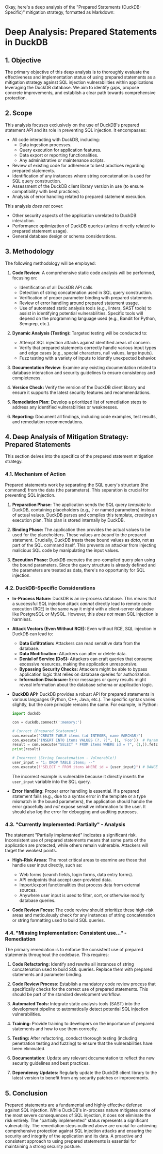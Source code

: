 Okay, here's a deep analysis of the "Prepared Statements (DuckDB-Specific)" mitigation strategy, formatted as Markdown:

# Deep Analysis: Prepared Statements in DuckDB

## 1. Objective

The primary objective of this deep analysis is to thoroughly evaluate the effectiveness and implementation status of using prepared statements as a mitigation strategy against SQL injection vulnerabilities within applications leveraging the DuckDB database.  We aim to identify gaps, propose concrete improvements, and establish a clear path towards comprehensive protection.

## 2. Scope

This analysis focuses exclusively on the use of DuckDB's prepared statement API and its role in preventing SQL injection.  It encompasses:

*   All code interacting with DuckDB, including:
    *   Data ingestion processes.
    *   Query execution for application features.
    *   Data export or reporting functionalities.
    *   Any administrative or maintenance scripts.
*   Review of existing code for adherence to best practices regarding prepared statements.
*   Identification of any instances where string concatenation is used for SQL query construction.
*   Assessment of the DuckDB client library version in use (to ensure compatibility with best practices).
*   Analysis of error handling related to prepared statement execution.

This analysis *does not* cover:

*   Other security aspects of the application unrelated to DuckDB interaction.
*   Performance optimization of DuckDB queries (unless directly related to prepared statement usage).
*   General database design or schema considerations.

## 3. Methodology

The following methodology will be employed:

1.  **Code Review:** A comprehensive static code analysis will be performed, focusing on:
    *   Identification of all DuckDB API calls.
    *   Detection of string concatenation used in SQL query construction.
    *   Verification of proper parameter binding with prepared statements.
    *   Review of error handling around prepared statement usage.
    *   Use of automated static analysis tools (e.g., linters, SAST tools) to assist in identifying potential vulnerabilities.  Specific tools will depend on the programming language used (e.g., Bandit for Python, Semgrep, etc.).

2.  **Dynamic Analysis (Testing):**  Targeted testing will be conducted to:
    *   Attempt SQL injection attacks against identified areas of concern.
    *   Verify that prepared statements correctly handle various input types and edge cases (e.g., special characters, null values, large inputs).
    *   Fuzz testing with a variety of inputs to identify unexpected behavior.

3.  **Documentation Review:**  Examine any existing documentation related to database interaction and security guidelines to ensure consistency and completeness.

4.  **Version Check:** Verify the version of the DuckDB client library and ensure it supports the latest security features and recommendations.

5.  **Remediation Plan:**  Develop a prioritized list of remediation steps to address any identified vulnerabilities or weaknesses.

6.  **Reporting:**  Document all findings, including code examples, test results, and remediation recommendations.

## 4. Deep Analysis of Mitigation Strategy: Prepared Statements

This section delves into the specifics of the prepared statement mitigation strategy.

### 4.1.  Mechanism of Action

Prepared statements work by separating the SQL query's structure (the command) from the data (the parameters).  This separation is crucial for preventing SQL injection.

1.  **Preparation Phase:** The application sends the SQL query *template* to DuckDB, containing placeholders (e.g., `?` or named parameters) instead of actual values.  DuckDB parses and compiles this template, creating an execution plan.  This plan is stored internally by DuckDB.

2.  **Binding Phase:** The application then provides the actual values to be used for the placeholders.  These values are *bound* to the prepared statement.  Crucially, DuckDB treats these bound values as *data*, not as part of the SQL command itself.  This prevents an attacker from injecting malicious SQL code by manipulating the input values.

3.  **Execution Phase:** DuckDB executes the pre-compiled query plan using the bound parameters.  Since the query structure is already defined and the parameters are treated as data, there's no opportunity for SQL injection.

### 4.2. DuckDB-Specific Considerations

*   **In-Process Nature:** DuckDB is an in-process database.  This means that a successful SQL injection attack *cannot* directly lead to remote code execution (RCE) in the same way it might with a client-server database like PostgreSQL or MySQL.  However, this *does not* mean SQL injection is harmless.

*   **Attack Vectors (Even Without RCE):**  Even without RCE, SQL injection in DuckDB can lead to:
    *   **Data Exfiltration:**  Attackers can read sensitive data from the database.
    *   **Data Modification:**  Attackers can alter or delete data.
    *   **Denial of Service (DoS):**  Attackers can craft queries that consume excessive resources, making the application unresponsive.
    *   **Bypassing Security Checks:**  Attackers might be able to bypass application logic that relies on database queries for authorization.
    *   **Information Disclosure:**  Error messages or query results might reveal information about the database schema or application logic.

*   **DuckDB API:** DuckDB provides a robust API for prepared statements in various languages (Python, C++, Java, etc.).  The specific syntax varies slightly, but the core principle remains the same.  For example, in Python:

    ```python
    import duckdb

    con = duckdb.connect(':memory:')

    # Correct (Prepared Statement)
    con.execute("CREATE TABLE items (id INTEGER, name VARCHAR)")
    con.execute("INSERT INTO items VALUES (?, ?)", (1, 'Foo'))  # Parameter binding
    result = con.execute("SELECT * FROM items WHERE id = ?", (1,)).fetchall()
    print(result)

    # Incorrect (String Concatenation - Vulnerable!)
    user_input = "1; DROP TABLE items; --"
    con.execute(f"SELECT * FROM items WHERE id = {user_input}") # DANGEROUS!
    ```
    The incorrect example is vulnerable because it directly inserts the `user_input` variable into the SQL query.

* **Error Handling:** Proper error handling is essential.  If a prepared statement fails (e.g., due to a syntax error in the template or a type mismatch in the bound parameters), the application should handle the error gracefully and *not* expose sensitive information to the user.  It should also log the error for debugging and auditing purposes.

### 4.3.  "Currently Implemented: Partially" - Analysis

The statement "Partially implemented" indicates a significant risk.  Inconsistent use of prepared statements means that some parts of the application are protected, while others remain vulnerable.  Attackers will target the weakest points.

*   **High-Risk Areas:**  The most critical areas to examine are those that handle user input directly, such as:
    *   Web forms (search fields, login forms, data entry forms).
    *   API endpoints that accept user-provided data.
    *   Import/export functionalities that process data from external sources.
    *   Anywhere user input is used to filter, sort, or otherwise modify database queries.

*   **Code Review Focus:** The code review should prioritize these high-risk areas and meticulously check for any instances of string concatenation or string formatting used to build SQL queries.

### 4.4. "Missing Implementation: Consistent use..." - Remediation

The primary remediation is to enforce the consistent use of prepared statements throughout the codebase.  This requires:

1.  **Code Refactoring:**  Identify and rewrite all instances of string concatenation used to build SQL queries.  Replace them with prepared statements and parameter binding.

2.  **Code Review Process:**  Establish a mandatory code review process that specifically checks for the correct use of prepared statements.  This should be part of the standard development workflow.

3.  **Automated Tools:**  Integrate static analysis tools (SAST) into the development pipeline to automatically detect potential SQL injection vulnerabilities.

4.  **Training:**  Provide training to developers on the importance of prepared statements and how to use them correctly.

5.  **Testing:**  After refactoring, conduct thorough testing (including penetration testing and fuzzing) to ensure that the vulnerabilities have been eliminated.

6.  **Documentation:** Update any relevant documentation to reflect the new security guidelines and best practices.

7.  **Dependency Updates:** Regularly update the DuckDB client library to the latest version to benefit from any security patches or improvements.

## 5. Conclusion

Prepared statements are a fundamental and highly effective defense against SQL injection.  While DuckDB's in-process nature mitigates some of the most severe consequences of SQL injection, it does *not* eliminate the risk entirely.  The "partially implemented" status represents a significant vulnerability.  The remediation steps outlined above are crucial for achieving comprehensive protection against SQL injection attacks and ensuring the security and integrity of the application and its data.  A proactive and consistent approach to using prepared statements is essential for maintaining a strong security posture.